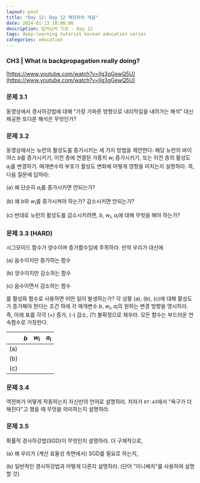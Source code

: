 ```yaml
---
layout: post
title: "Day 12: Day 12 역전파의 개념"
date: 2024-01-13 10:00:00
description: 딥러닝의 기초 - Day 12
tags: deep-learning tutorial korean education series
categories: education
---
```



### CH3 | What is backpropagation really doing?

[https://www.youtube.com/watch?v=Ilg3gGewQ5U](https://www.youtube.com/watch?v=Ilg3gGewQ5U)

### 문제 3.1

동영상에서 경사하강법에 대해 “가장 가파른 방향으로 내리막길을 내려가는 해석” 대신 제공한 또다른 해석은 무엇인가?

### 문제 3.2

동영상에서는 뉴런의 활성도를 증가시키는 세 가지 방법을 제안한다: 해당 뉴런의 바이어스 $b$를 증가시키기, 이전 층에 연결된 가중치 $w_i$ 증가시키기, 또는 이전 층의 활성도 $a_i$를 변경하기. 매개변수의 부호가 활성도 변화에 어떻게 영향을 미치는지 설명하라. 즉, 다음 질문에 답하라:

(a) 왜 단순히 $a_i$를 증가시키면 안되는가?

(b) 왜 $b$와 $w_i$를 증가시켜야 하는가? 감소시키면 안되는가?

(c) 반대로 뉴런의 활성도를 감소시키려면, $b$, $w_i$, $a_i$에 대해 무엇을 해야 하는가?

### 문제 3.3 (HARD)

시그모이드 함수가 양수이며 증가함수임에 주목하라. 만약 우리가 대신에

(a) 음수이지만 증가하는 함수

(b) 양수이지만 감소하는 함수

(c) 음수이면서 감소하는 함수

를 활성화 함수로 사용하면 어떤 일이 발생하는가? 각 상황 (a), (b), (c)에 대해 활성도가 증가해야 한다는 조건 하에 각 매개변수 $b$, $w_i$, $a_i$의 원하는 변경 방향을 명시하라. 즉, 아래 표를 각각 (+) 증가, (-) 감소, (?) 불확정으로 채우라. 모든 함수는 부드러운 연속함수로 가정한다.

|  | $b$ | $w_i$ | $a_i$ |
| --- | --- | --- | --- |
| (a) |  |  |  |
| (b) |  |  |  |
| (c) |  |  |  |

### 문제 3.4

역전파가 어떻게 작동하는지 자신만의 언어로 설명하라. 저자가 `07:43`에서 "욕구가 더해진다"고 했을 때 무엇을 의미하는지 설명하라.

### 문제 3.5

확률적 경사하강법(SGD)이 무엇인지 설명하라. 더 구체적으로,

(a) 왜 우리가 (계산 효율성 측면에서) SGD를 필요로 하는지,

(b) 일반적인 경사하강법과 어떻게 다른지 설명하라. (단어 "미니배치"를 사용하여 설명할 것)
